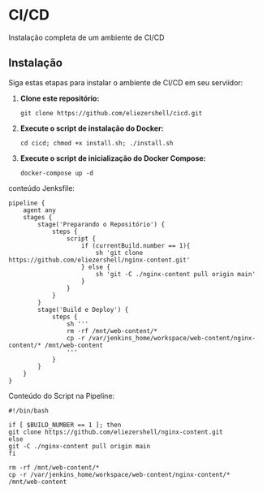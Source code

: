 # CI/CD
Instalação completa de um ambiente de CI/CD

## Instalação

Siga estas etapas para instalar o ambiente de CI/CD em seu serviidor:

1. **Clone este repositório:**
   ```
   git clone https://github.com/eliezershell/cicd.git
   ```

2. **Execute o script de instalação do Docker:**
   ```
   cd cicd; chmod +x install.sh; ./install.sh
   ```
2. **Execute o script de inicialização do Docker Compose:**
   ```
   docker-compose up -d
   ```

conteúdo Jenksfile:

```
pipeline {
    agent any
    stages {
        stage('Preparando o Repositório') {
            steps {
                script {
                    if (currentBuild.number == 1){
                        sh 'git clone https://github.com/eliezershell/nginx-content.git'   
                    } else {
                        sh 'git -C ./nginx-content pull origin main'
                    }
                }
            }
        }
        stage('Build e Deploy') {
            steps {
                sh '''
                rm -rf /mnt/web-content/*
                cp -r /var/jenkins_home/workspace/web-content/nginx-content/* /mnt/web-content
                '''
            }
        }
    }
}
```

Conteúdo do Script na Pipeline:

```
#!/bin/bash

if [ $BUILD_NUMBER == 1 ]; then
git clone https://github.com/eliezershell/nginx-content.git
else
git -C ./nginx-content pull origin main
fi

rm -rf /mnt/web-content/*
cp -r /var/jenkins_home/workspace/web-content/nginx-content/* /mnt/web-content
```
